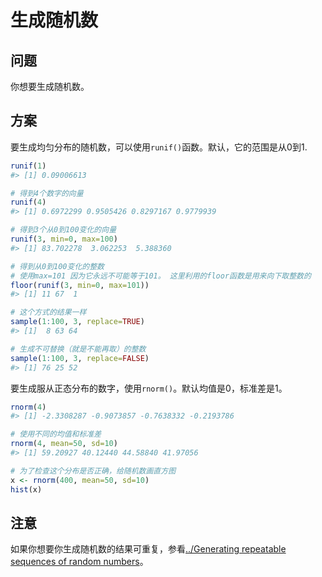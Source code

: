 # 生成随机数

## 问题

你想要生成随机数。

## 方案

要生成均匀分布的随机数，可以使用`runif()`函数。默认，它的范围是从0到1.

```R
runif(1)
#> [1] 0.09006613

# 得到4个数字的向量
runif(4)
#> [1] 0.6972299 0.9505426 0.8297167 0.9779939

# 得到3个从0到100变化的向量
runif(3, min=0, max=100)
#> [1] 83.702278  3.062253  5.388360

# 得到从0到100变化的整数
# 使用max=101 因为它永远不可能等于101。 这里利用的floor函数是用来向下取整数的
floor(runif(3, min=0, max=101))
#> [1] 11 67  1

# 这个方式的结果一样
sample(1:100, 3, replace=TRUE)
#> [1]  8 63 64

# 生成不可替换（就是不能再取）的整数
sample(1:100, 3, replace=FALSE)
#> [1] 76 25 52
```

要生成服从正态分布的数字，使用`rnorm()`。默认均值是0，标准差是1。

```R
rnorm(4)
#> [1] -2.3308287 -0.9073857 -0.7638332 -0.2193786

# 使用不同的均值和标准差
rnorm(4, mean=50, sd=10)
#> [1] 59.20927 40.12440 44.58840 41.97056

# 为了检查这个分布是否正确，给随机数画直方图
x <- rnorm(400, mean=50, sd=10)
hist(x)
```

## 注意

如果你想要你生成随机数的结果可重复，参看[../Generating repeatable sequences of random numbers](http://www.cookbook-r.com/Numbers/Generating_repeatable_sequences_of_random_numbers)。


